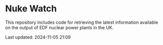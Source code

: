 # Nuke Watch

This repository includes code for retrieving the latest information available on the output of EDF nuclear power plants in the UK.

Last updated: 2024-11-05 21:09